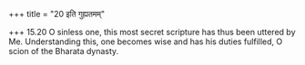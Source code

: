 +++
title = "20 इति गुह्यतमम्"

+++
15.20 O sinless one, this most secret scripture has thus been uttered by
Me. Understanding this, one becomes wise and has his duties fulfilled, O
scion of the Bharata dynasty.
